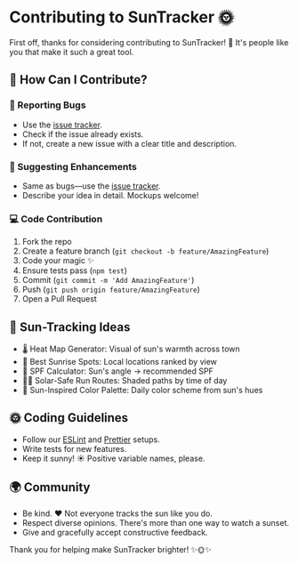 # Contributing to SunTracker 🌞

First off, thanks for considering contributing to SunTracker! 🎉 It's people like you that make it such a great tool.

## 🚀 How Can I Contribute?

### 🐞 Reporting Bugs

- Use the [issue tracker](https://github.com/Hinga-inc/SunTracker/issues).
- Check if the issue already exists.
- If not, create a new issue with a clear title and description.

### 🌟 Suggesting Enhancements

- Same as bugs—use the [issue tracker](https://github.com/Hinga-inc/SunTracker/issues).
- Describe your idea in detail. Mockups welcome!

### 💻 Code Contribution

1. Fork the repo
2. Create a feature branch (`git checkout -b feature/AmazingFeature`)
3. Code your magic ✨
4. Ensure tests pass (`npm test`)
5. Commit (`git commit -m 'Add AmazingFeature'`)
6. Push (`git push origin feature/AmazingFeature`)
7. Open a Pull Request

## 🌈 Sun-Tracking Ideas

- 🌡️ Heat Map Generator: Visual of sun's warmth across town
- 🌅 Best Sunrise Spots: Local locations ranked by view
- 🧴 SPF Calculator: Sun's angle → recommended SPF
- 🏃‍♂️ Solar-Safe Run Routes: Shaded paths by time of day
- 🎨 Sun-Inspired Color Palette: Daily color scheme from sun's hues

## 🌞 Coding Guidelines

- Follow our [ESLint](https://eslint.org/) and [Prettier](https://prettier.io/) setups.
- Write tests for new features.
- Keep it sunny! ☀️ Positive variable names, please.

## 🌍 Community

- Be kind. ❤️ Not everyone tracks the sun like you do.
- Respect diverse opinions. There's more than one way to watch a sunset.
- Give and gracefully accept constructive feedback.

Thank you for helping make SunTracker brighter! ✨🌞✨